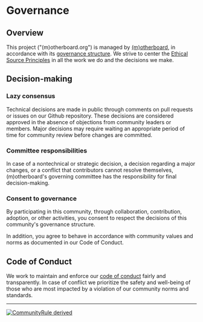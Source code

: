 # Governance

## Overview

This project ("(m)otherboard.org") is managed by [(m)otherboard](https://m.otherboard.org), in accordance with its [governance structure](https://m.otherboard.org/governance/). We strive to center the [Ethical Source Principles](https://ethicalsource.dev/principles/) in all the work we do and the decisions we make.

## Decision-making

### Lazy consensus
Technical decisions are made in public through comments on pull requests or issues on our Github repository. These decisions are considered approved in the absence of objections from community leaders or members. Major decisions may require waiting an appropriate period of time for community review before changes are committed.

### Committee responsibilities
In case of a nontechnical or strategic decision, a decision regarding a major changes, or a conflict that contributors cannot resolve themselves, (m)otherboard's governing committee has the responsibility for final decision-making.

### Consent to governance
By participating in this community, through collaboration, contribution, adoption, or other activities, you consent to respect the decisions of this community's governance structure.

In addition, you agree to behave in accordance with community values and norms as documented in our Code of Conduct.

## Code of Conduct
We work to maintain and enforce our [code of conduct](https://github.com/m-otherboard/motherboard-web/blob/main/CODE_OF_CONDUCT.md) fairly and transparently. In case of conflict we prioritize the safety and well-being of those who are most impacted by a violation of our community norms and standards.

---

[![CommunityRule derived](https://communityrule.info/assets/CommunityRule-derived-000000.svg)](https://communityrule.info)
